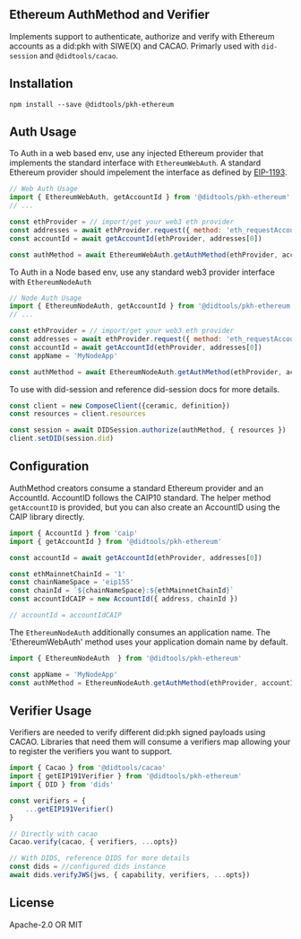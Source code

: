 ## Ethereum AuthMethod and Verifier
Implements support to authenticate, authorize and verify with Ethereum accounts as a did:pkh with SIWE(X) and CACAO. 
Primarly used with `did-session` and `@didtools/cacao`. 

## Installation

```
npm install --save @didtools/pkh-ethereum
```

## Auth Usage

To Auth in a web based env, use any injected Ethereum provider that implements the standard interface with `EthereumWebAuth`. A standard Ethereum provider should impelement the interface as defined by [EIP-1193](https://eips.ethereum.org/EIPS/eip-1193).

```js
// Web Auth Usage
import { EthereumWebAuth, getAccountId } from '@didtools/pkh-ethereum'
// ...

const ethProvider = // import/get your web3 eth provider
const addresses = await ethProvider.request({ method: 'eth_requestAccounts' })
const accountId = await getAccountId(ethProvider, addresses[0])

const authMethod = await EthereumWebAuth.getAuthMethod(ethProvider, accountId)
```

To Auth in a Node based env, use any standard web3 provider interface with `EthereumNodeAuth`

```js
// Node Auth Usage
import { EthereumNodeAuth, getAccountId } from '@didtools/pkh-ethereum'
// ...

const ethProvider = // import/get your web3 eth provider
const addresses = await ethProvider.request({ method: 'eth_requestAccounts' })
const accountId = await getAccountId(ethProvider, addresses[0])
const appName = 'MyNodeApp'

const authMethod = await EthereumNodeAuth.getAuthMethod(ethProvider, accountId, appName)
```

To use with did-session and reference did-session docs for more details.

```js
const client = new ComposeClient({ceramic, definition})
const resources = client.resources

const session = await DIDSession.authorize(authMethod, { resources })
client.setDID(session.did)
```

## Configuration

AuthMethod creators consume a standard Ethereum provider and an AccountId. AccountID follows the 
CAIP10 standard. The helper method `getAccountID` is provided, but you can also create an AccountID
using the CAIP library directly. 

```js
import { AccountId } from 'caip'
import { getAccountId } from '@didtools/pkh-ethereum'

const accountId = await getAccountId(ethProvider, addresses[0])

const ethMainnetChainId = '1'
const chainNameSpace = 'eip155'
const chainId = `${chainNameSpace}:${ethMainnetChainId}`
const accountIdCAIP = new AccountId({ address, chainId })

// accountId = accountIdCAIP
```

The `EthereumNodeAuth` additionally consumes an application name. The 'EthereumWebAuth' method uses your 
application domain name by default.

```js
import { EthereumNodeAuth  } from '@didtools/pkh-ethereum'

const appName = 'MyNodeApp'
const authMethod = EthereumNodeAuth.getAuthMethod(ethProvider, accountId, appName)
```

## Verifier Usage

Verifiers are needed to verify different did:pkh signed payloads using CACAO. Libraries that need them will
consume a verifiers map allowing your to register the verifiers you want to support. 

```js
import { Cacao } from '@didtools/cacao'
import { getEIP191Verifier } from '@didtools/pkh-ethereum'
import { DID } from 'dids'

const verifiers = {
	...getEIP191Verifier()
}

// Directly with cacao
Cacao.verify(cacao, { verifiers, ...opts})

// With DIDS, reference DIDS for more details
const dids = //configured dids instance
await dids.verifyJWS(jws, { capability, verifiers, ...opts})
```

## License

Apache-2.0 OR MIT
